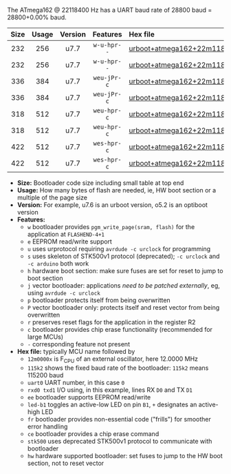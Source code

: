 The ATmega162 @ 22118400 Hz has a UART baud rate of 28800 baud = 28800+0.00% baud.

|Size|Usage|Version|Features|Hex file|
|:-:|:-:|:-:|:-:|:--|
|232|256|u7.7|`w-u-hpr--`|[urboot+atmega162+22m1184x+++28k8_uart0_rxd0_txd1_led+b0_fr_hw.hex](https://raw.githubusercontent.com/stefanrueger/urboot.hex/main/cores/majorcore/atmega162/external_oscillator/fcpu+22m1184_Hz/br+++28k8_bps/urboot+atmega162+22m1184x+++28k8_uart0_rxd0_txd1_led+b0_fr_hw.hex)|
|232|256|u7.7|`w-u-hpr--`|[urboot+atmega162+22m1184x+++28k8_uart1_rxb2_txb3_led+b0_fr_hw.hex](https://raw.githubusercontent.com/stefanrueger/urboot.hex/main/cores/majorcore/atmega162/external_oscillator/fcpu+22m1184_Hz/br+++28k8_bps/urboot+atmega162+22m1184x+++28k8_uart1_rxb2_txb3_led+b0_fr_hw.hex)|
|336|384|u7.7|`weu-jPr-c`|[urboot+atmega162+22m1184x+++28k8_uart0_rxd0_txd1_ee_led+b0_fr_ce.hex](https://raw.githubusercontent.com/stefanrueger/urboot.hex/main/cores/majorcore/atmega162/external_oscillator/fcpu+22m1184_Hz/br+++28k8_bps/urboot+atmega162+22m1184x+++28k8_uart0_rxd0_txd1_ee_led+b0_fr_ce.hex)|
|336|384|u7.7|`weu-jPr-c`|[urboot+atmega162+22m1184x+++28k8_uart1_rxb2_txb3_ee_led+b0_fr_ce.hex](https://raw.githubusercontent.com/stefanrueger/urboot.hex/main/cores/majorcore/atmega162/external_oscillator/fcpu+22m1184_Hz/br+++28k8_bps/urboot+atmega162+22m1184x+++28k8_uart1_rxb2_txb3_ee_led+b0_fr_ce.hex)|
|318|512|u7.7|`weu-hpr-c`|[urboot+atmega162+22m1184x+++28k8_uart0_rxd0_txd1_ee_led+b0_fr_ce_hw.hex](https://raw.githubusercontent.com/stefanrueger/urboot.hex/main/cores/majorcore/atmega162/external_oscillator/fcpu+22m1184_Hz/br+++28k8_bps/urboot+atmega162+22m1184x+++28k8_uart0_rxd0_txd1_ee_led+b0_fr_ce_hw.hex)|
|318|512|u7.7|`weu-hpr-c`|[urboot+atmega162+22m1184x+++28k8_uart1_rxb2_txb3_ee_led+b0_fr_ce_hw.hex](https://raw.githubusercontent.com/stefanrueger/urboot.hex/main/cores/majorcore/atmega162/external_oscillator/fcpu+22m1184_Hz/br+++28k8_bps/urboot+atmega162+22m1184x+++28k8_uart1_rxb2_txb3_ee_led+b0_fr_ce_hw.hex)|
|422|512|u7.7|`wes-hpr-c`|[urboot+atmega162+22m1184x+++28k8_uart0_rxd0_txd1_ee_led+b0_fr_ce_stk500_hw.hex](https://raw.githubusercontent.com/stefanrueger/urboot.hex/main/cores/majorcore/atmega162/external_oscillator/fcpu+22m1184_Hz/br+++28k8_bps/urboot+atmega162+22m1184x+++28k8_uart0_rxd0_txd1_ee_led+b0_fr_ce_stk500_hw.hex)|
|422|512|u7.7|`wes-hpr-c`|[urboot+atmega162+22m1184x+++28k8_uart1_rxb2_txb3_ee_led+b0_fr_ce_stk500_hw.hex](https://raw.githubusercontent.com/stefanrueger/urboot.hex/main/cores/majorcore/atmega162/external_oscillator/fcpu+22m1184_Hz/br+++28k8_bps/urboot+atmega162+22m1184x+++28k8_uart1_rxb2_txb3_ee_led+b0_fr_ce_stk500_hw.hex)|

- **Size:** Bootloader code size including small table at top end
- **Usage:** How many bytes of flash are needed, ie, HW boot section or a multiple of the page size
- **Version:** For example, u7.6 is an urboot version, o5.2 is an optiboot version
- **Features:**
  + `w` bootloader provides `pgm_write_page(sram, flash)` for the application at `FLASHEND-4+1`
  + `e` EEPROM read/write support
  + `u` uses urprotocol requiring `avrdude -c urclock` for programming
  + `s` uses skeleton of STK500v1 protocol (deprecated); `-c urclock` and `-c arduino` both work
  + `h` hardware boot section: make sure fuses are set for reset to jump to boot section
  + `j` vector bootloader: applications *need to be patched externally*, eg, using `avrdude -c urclock`
  + `p` bootloader protects itself from being overwritten
  + `P` vector bootloader only: protects itself and reset vector from being overwritten
  + `r` preserves reset flags for the application in the register R2
  + `c` bootloader provides chip erase functionality (recommended for large MCUs)
  + `-` corresponding feature not present
- **Hex file:** typically MCU name followed by
  + `12m0000x` is F<sub>CPU</sub> of an external oscillator, here 12.0000 MHz
  + `115k2` shows the fixed baud rate of the bootloader: `115k2` means 115200 baud
  + `uart0` UART number, in this case `0`
  + `rxd0 txd1` I/O using, in this example, lines RX `D0` and TX `D1`
  + `ee` bootloader supports EEPROM read/write
  + `led-b1` toggles an active-low LED on pin `B1`, `+` designates an active-high LED
  + `fr` bootloader provides non-essential code ("frills") for smoother error handling
  + `ce` bootloader provides a chip erase command
  + `stk500` uses deprecated STK500v1 protocol to communicate with bootloader
  + `hw` hardware supported bootloader: set fuses to jump to the HW boot section, not to reset vector
